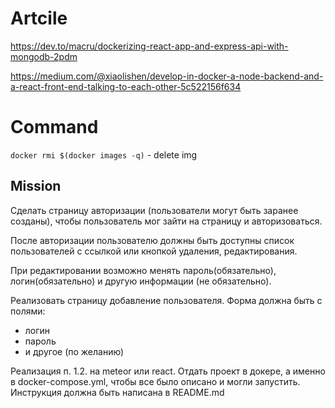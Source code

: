 # Artcile

https://dev.to/macru/dockerizing-react-app-and-express-api-with-mongodb-2pdm

https://medium.com/@xiaolishen/develop-in-docker-a-node-backend-and-a-react-front-end-talking-to-each-other-5c522156f634

# Command

`docker rmi $(docker images -q)` - delete img

## Mission

Сделать страницу авторизации (пользователи могут быть заранее созданы), чтобы
пользователь мог зайти на страницу и авторизоваться.

После авторизации пользователю должны быть доступны список пользователей с ссылкой или
кнопкой удаления, редактирования.

При редактировании возможно менять пароль(обязательно), логин(обязательно) и другую
информации (не обязательно).

Реализовать страницу добавление пользователя. Форма должна быть с полями:
- логин
- пароль
- и другое (по желанию)

Реализация п. 1.2. на meteor или react. Отдать проект в докере, а именно в docker-compose.yml,
чтобы все было описано и могли запустить. Инструкция должна быть написана в README.md
